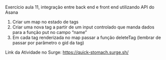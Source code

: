 Exercício aula 11, integração entre back end e front end utilizando API do Asana

1. Criar um map no estado de tags
2. Criar uma nova tag a partir de um input controlado que
manda dados para a função put no campo “name”
3. Em cada tag renderizada no map passar a função deleteTag
(lembrar de passar por parâmetro o gid da tag)

Link da Atividade no Surge: https://quick-stomach.surge.sh/

